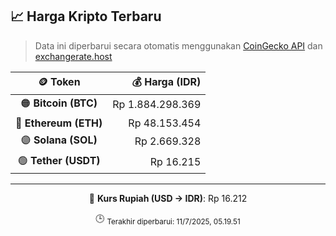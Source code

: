 

<!-- HARGA_KRIPTO -->
## 📈 Harga Kripto Terbaru

> Data ini diperbarui secara otomatis menggunakan [CoinGecko API](https://www.coingecko.com/) dan [exchangerate.host](https://exchangerate.host/)

<div align="center">

| 🪙 Token | 💰 Harga (IDR) |
|:------:|---------------:|
| 🟠 **Bitcoin (BTC)**   | Rp 1.884.298.369 |
| 🔵 **Ethereum (ETH)**  | Rp 48.153.454 |
| 🟣 **Solana (SOL)**    | Rp 2.669.328 |
| 🟢 **Tether (USDT)**   | Rp 16.215 |

---

💱 **Kurs Rupiah (USD → IDR)**: Rp 16.212

🕒 <sub>Terakhir diperbarui: 11/7/2025, 05.19.51</sub>

</div>
<!-- /HARGA_KRIPTO -->